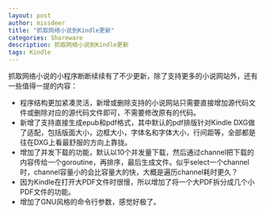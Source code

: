 ```yaml
---
layout: post
author: missdeer
title: "抓取网络小说到Kindle更新"
categories: Shareware
description: 抓取网络小说到Kindle更新
tags: Kindle
---
```


抓取网络小说的小程序断断续续有了不少更新，除了支持更多的小说网站外，还有一些值得一提的内容：

- 程序结构更加紧凑灵活，新增或删除支持的小说网站只需要直接增加源代码文件或删除对应的源代码文件即可，不需要修改原有的代码。
- 新增了支持直接生成epub和pdf格式，其中默认的pdf排版针对Kindle DXG做了适配，包括版面大小，边框大小，字体名和字体大小，行间距等，全部都是往在DXG上看最舒服的方向上靠拢。
- 增加了并发下载的功能，默认以10个并发量下载，然后通过channel把下载的内容传给一个goroutine，再排序，最后生成文件。似乎select一个channel时，channel容量小的会比容量大的快，大概是遍历channel耗时更久？
- 因为Kindle在打开大PDF文件时很慢，所以增加了将一个大PDF拆分成几个小PDF文件的功能。
- 增加了GNU风格的命令行参数，感觉好极了。